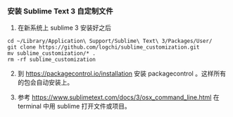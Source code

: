 ### 安装 Sublime Text 3 自定制文件

1. 在新系统上 sublime 3 安装好之后

```console
cd ~/Library/Application\ Support/Sublime\ Text\ 3/Packages/User/
git clone https://github.com/logchi/sublime_customization.git 
mv sublime_customization/* .
rm -rf sublime_customization
```

2. 到 https://packagecontrol.io/installation 安装 packagecontrol 。这样所有的包会自动安装上。

3. 参考 https://www.sublimetext.com/docs/3/osx_command_line.html 在 terminal 中用 sublime 打开文件或项目。
